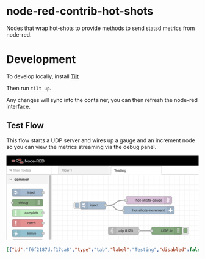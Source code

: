 # node-red-contrib-hot-shots

Nodes that wrap hot-shots to provide methods to send statsd metrics from node-red.

# Development

To develop locally, install [Tilt](https://tilt.dev/)

Then run `tilt up`.

Any changes will sync into the container, you can then refresh the node-red interface.

## Test Flow

This flow starts a UDP server and wires up a gauge and an increment node so you can view the metrics streaming via the debug panel.

![](images/hot-shots-testing-flow.png)

```json
[{"id":"f6f2187d.f17ca8","type":"tab","label":"Testing","disabled":false,"info":""},{"id":"ce6ab380.102ce","type":"inject","z":"f6f2187d.f17ca8","name":"","props":[{"p":"metric_name","v":"my_test_metric","vt":"str"},{"p":"metric_value","v":"4","vt":"num"},{"p":"metric_tags","v":"[\"k:v\"]","vt":"json"}],"repeat":"","crontab":"","once":false,"onceDelay":0.1,"topic":"","x":160,"y":520,"wires":[["2f1326c0.b1e7da","f649ea2e.69d4c8"]]},{"id":"2f1326c0.b1e7da","type":"hot-shots-gauge","z":"f6f2187d.f17ca8","name":"","server":"98c1009f.e5c4b","x":380,"y":500,"wires":[]},{"id":"f649ea2e.69d4c8","type":"hot-shots-increment","z":"f6f2187d.f17ca8","name":"","server":"98c1009f.e5c4b","x":380,"y":540,"wires":[]},{"id":"444adde.eb72d24","type":"udp in","z":"f6f2187d.f17ca8","name":"","iface":"","port":"8125","ipv":"udp4","multicast":"false","group":"","datatype":"utf8","x":280,"y":620,"wires":[["1808f5e8.717caa"]]},{"id":"1808f5e8.717caa","type":"debug","z":"f6f2187d.f17ca8","name":"UDP In","active":true,"tosidebar":true,"console":false,"tostatus":false,"complete":"true","targetType":"full","statusVal":"","statusType":"auto","x":450,"y":620,"wires":[]},{"id":"98c1009f.e5c4b","type":"hot-shots-statsd-client","host":"127.0.0.1","port":"8125"}]
```
